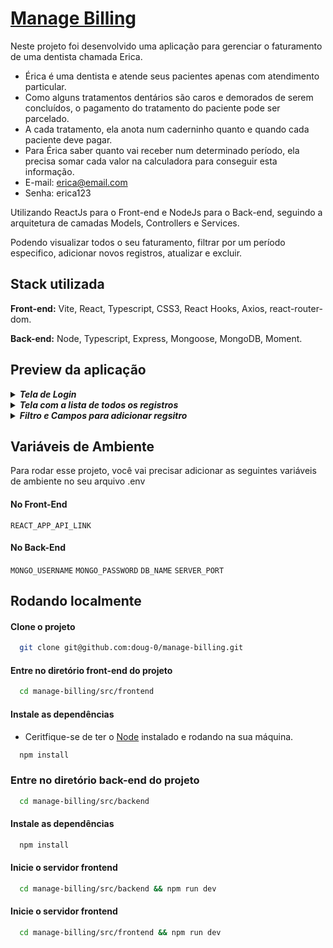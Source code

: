 
# [Manage Billing](https://manage-billing-f.vercel.app/login)

Neste projeto foi desenvolvido uma aplicação para gerenciar o faturamento de uma dentista chamada Erica.

- Érica é uma dentista e atende seus pacientes apenas com atendimento particular.
- Como alguns tratamentos dentários são caros e demorados de serem concluídos, o
pagamento do tratamento do paciente pode ser parcelado.
- A cada tratamento, ela anota num caderninho quanto e quando cada paciente deve pagar.
- Para Érica saber quanto vai receber num determinado período, ela precisa somar cada valor
na calculadora para conseguir esta informação.
- E-mail: erica@email.com
- Senha: erica123

Utilizando ReactJs para o Front-end e NodeJs para o Back-end, seguindo a arquitetura de camadas Models, Controllers e Services.

Podendo visualizar todos o seu faturamento, filtrar por um período especifico, adicionar novos registros, atualizar e excluir.


## Stack utilizada

**Front-end:** Vite, React, Typescript, CSS3, React Hooks, Axios, react-router-dom.

**Back-end:** Node, Typescript, Express, Mongoose, MongoDB, Moment.


## Preview da aplicação

<details title="Tela Login" align="left">
    <br />
    <summary align="left"><strong><i>Tela de Login</i></strong></summary>
      <img src="https://user-images.githubusercontent.com/83235564/189977189-8cc0562d-ae98-4102-9722-c66e6a34a74d.png" />
</details>

<details title="Tela Registros" align="left">
    <br />
    <summary align="left"><strong><i>Tela com a lista de todos os registros</i></strong></summary>
      <img src="https://user-images.githubusercontent.com/83235564/189977470-7798aee3-82ef-45af-b5b4-298811e243f3.png" />
</details>
<details title="Filtro e Formulário" align="left">
    <br />
    <summary align="left"><strong><i>Filtro e Campos para adicionar regsitro</i></strong></summary>
      <img src="https://user-images.githubusercontent.com/83235564/189977605-1190d1ec-e5da-4b3f-81f9-695587467d60.png" />
</details>

## Variáveis de Ambiente

Para rodar esse projeto, você vai precisar adicionar as seguintes variáveis de ambiente no seu arquivo .env

#### No Front-End
`REACT_APP_API_LINK`

#### No Back-End
`MONGO_USERNAME`
`MONGO_PASSWORD`
`DB_NAME`
`SERVER_PORT`


## Rodando localmente

#### Clone o projeto

```bash
  git clone git@github.com:doug-0/manage-billing.git
```

#### Entre no diretório front-end do projeto

```bash
  cd manage-billing/src/frontend
```

#### Instale as dependências
- Ceritfique-se de ter o [Node](https://nodejs.org/pt-br/) instalado e rodando na sua máquina.


```bash
  npm install
```

### Entre no diretório back-end do projeto

```bash
  cd manage-billing/src/backend
```

#### Instale as dependências

```bash
  npm install
```

#### Inicie o servidor frontend

```bash
  cd manage-billing/src/backend && npm run dev
```

#### Inicie o servidor frontend

```bash
  cd manage-billing/src/frontend && npm run dev
```
